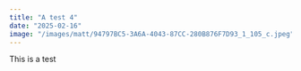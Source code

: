 ```yaml
---
title: "A test 4"
date: "2025-02-16"
image: "/images/matt/94797BC5-3A6A-4043-87CC-280B876F7D93_1_105_c.jpeg"
---
```


This is a test